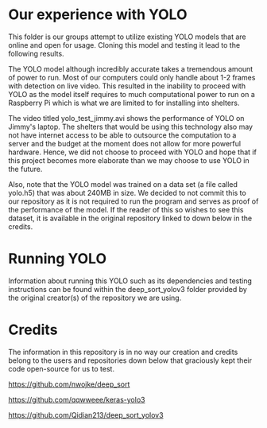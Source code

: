 
# Our experience with YOLO
  This folder is our groups attempt to utilize existing YOLO models that are online and open for usage. Cloning this model and testing it lead to the following results.
  
  The YOLO model although incredibly accurate takes a tremendous amount of power to run. Most of our computers could only handle about 1-2 frames with detection on live video. This resulted in the inability to proceed with YOLO as the model itself requires to much computational power to run on a Raspberry Pi which is what we are limited to for installing into shelters.
  
  The video titled yolo_test_jimmy.avi shows the performance of YOLO on Jimmy's laptop. The shelters that would be using this technology also may not have internet access to be able to outsource the computation to a server and the budget at the moment does not allow for more powerful hardware. Hence, we did not choose to proceed with YOLO and hope that if this project becomes more elaborate than we may choose to use YOLO in the future.
  
  Also, note that the YOLO model was trained on a data set (a file called yolo.h5) that was about 240MB in size. We decided to not commit this to our repository as it is not required to run the program and serves as proof of the performance of the model. If the reader of this so wishes to see this dataset, it is available in the original repository linked to down below in the credits.

# Running YOLO
  Information about running this YOLO such as its dependencies and testing instructions can be found within the deep_sort_yolov3 folder provided by the original creator(s) of the repository we are using.
  
# Credits
  The information in this repository is in no way our creation and credits belong to the users and repositories down below that graciously kept their code open-source for us to test. 
  
  https://github.com/nwojke/deep_sort
  
  https://github.com/qqwweee/keras-yolo3
  
  https://github.com/Qidian213/deep_sort_yolov3
